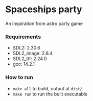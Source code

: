 # Spaceships party
An inspiration from astro party game

### Requirements
- SDL2: 2.30.6
- SDL2_image: 2.8.4
- SDL2_ttf: 2.24.0
- gcc: 14.2.1

### How to run
- `make all` to build, output at `dist/`
- `make run` to run the built executable
